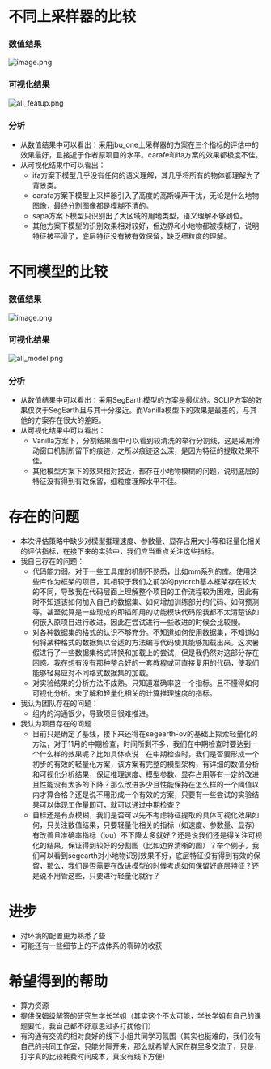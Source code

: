# 不同上采样器的比较
### 数值结果
![image.png](https://youki-1330066034.cos.ap-guangzhou.myqcloud.com/machine-learning/202509150014414.png)
### 可视化结果
![all_featup.png](https://youki-1330066034.cos.ap-guangzhou.myqcloud.com/machine-learning/202509010009037.png)
### 分析
- 从数值结果中可以看出：采用jbu_one上采样器的方案在三个指标的评估中的效果最好，且接近于作者原项目的水平。carafe和ifa方案的效果都极度不佳。
- 从可视化结果中可以看出：
	- ifa方案下模型几乎没有任何的语义理解，其几乎将所有的物体都理解为了背景类。
	- carafa方案下模型上采样器引入了高度的高斯噪声干扰，无论是什么地物图像，最终分割图像都是模糊不清的。
	- sapa方案下模型只识别出了大区域的用地类型，语义理解不够到位。
	- 其他方案下模型的识别效果相对较好，但边界和小地物都被模糊了，说明特征被平滑了，底层特征没有被有效保留，缺乏细粒度的理解。

# 不同模型的比较
### 数值结果
![image.png](https://youki-1330066034.cos.ap-guangzhou.myqcloud.com/machine-learning/202509010013171.png)
### 可视化结果
![all_model.png](https://youki-1330066034.cos.ap-guangzhou.myqcloud.com/machine-learning/202509010013418.png)

### 分析
* 从数值结果中可以看出：采用SegEarth模型的方案是最优的。SCLIP方案的效果仅次于SegEarth且与其十分接近。而Vanilla模型下的效果是最差的，与其他的方案存在很大的差距。
* 从可视化结果中可以看出：
	* Vanilla方案下，分割结果图中可以看到较清洗的举行分割线，这是采用滑动窗口机制所留下的痕迹，之所以痕迹这么深，是因为特征的提取效果不佳。
	* 其他模型方案下的效果相对接近，都存在小地物模糊的问题，说明底层的特征没有得到有效保留，细粒度理解水平不佳。

# 存在的问题
* 本次评估策略中缺少对模型推理速度、参数量、显存占用大小等和轻量化相关的评估指标，在接下来的实验中，我们应当重点关注这些指标。
* 我自己存在的问题：
	* 代码能力弱。对于一些工具库的机制不熟悉，比如mm系列的库。使用这些库作为框架的项目，其相较于我们之前学的pytorch基本框架存在较大的不同，导致我在代码层面上理解整个项目的工作流程较为困难，因此有时不知道该如何加入自己的数据集、如何增加训练部分的代码、如何预测等。甚至就算是一些现成的即插即用的功能模块代码段我都不太清楚该如何嵌入原项目进行改进，因此在尝试进行一些改进的时候会比较慢。
	* 对各种数据集的格式的认识不够充分。不知道如何使用数据集，不知道如何将某种格式的数据集以合适的方法编写代码使其能够加载出来。这次暑假进行了一些数据集格式转换和加载上的尝试，但是我仍然对这部分存在困惑。我在想有没有那种整合好的一套教程或可直接复用的代码，使我们能够轻易应对不同格式数据集的加载。
	* 对实验结果的分析方法不成熟。只知道准确率这一个指标。且不懂得如何可视化分析。未了解和轻量化相关的计算推理速度的指标。
* 我认为团队存在的问题：
	* 组内的沟通很少，导致项目很难推进。
* 我认为项目存在的问题：
	* 目前只是确定了基线，接下来还得在segearth-ov的基础上探索轻量化的方法，对于11月的中期检查，时间所剩不多，我们在中期检查时要达到一个什么样的效果呢？比如具体点说：在中期检查时，我们是否要形成一个初步的有效的轻量化方案，该方案有完整的模型架构，有详细的数值分析和可视化分析结果，保证推理速度、模型参数、显存占用等有一定的改进且性能没有太多的下降？那么改进多少且性能保持在怎么样的一个阈值以内才算合格？还是说不用形成一个有效的方案，只要有一些尝试的实验结果可以体现工作量即可，就可以通过中期检查？
	* 目标还是有点模糊，我们是否可以先不考虑特征提取的具体可视化效果如何，只关注数值结果，只要轻量化相关的指标（如速度、参数量、显存）有改善且准确率指标（iou）不下降太多就好？还是说我们还是得关注可视化的结果，保证得到较好的分割图（比如边界清晰的图）？举个例子，我们可以看到segearth对小地物识别效果不好，底层特征没有得到有效的保留，那么，我们是否需要在改进模型的时候考虑如何保留好底层特征？还是说不用管这些，只要进行轻量化就行？

# 进步
* 对环境的配置更为熟悉了些
* 可能还有一些细节上的不成体系的零碎的收获

# 希望得到的帮助
* 算力资源
* 提供保姆级解答的研究生学长学姐（其实这个不太可能，学长学姐有自己的课题要忙，我自己都不好意思过多打扰他们）
* 有沟通有交流的相对良好的线下小组共同学习氛围（其实也挺难的，我们没有自己的共同工作室，只能分隔开来，那么就希望大家在群里多交流了，只是，打字真的比较耗费时间成本，真没有线下方便）